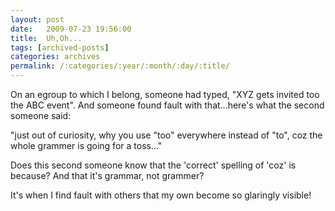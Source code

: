 ```yaml
---
layout: post
date:	2009-07-23 19:56:00
title:  Uh,Oh...
tags: [archived-posts]
categories: archives
permalink: /:categories/:year/:month/:day/:title/
---
```

On an egroup to which I belong, someone had typed, "XYZ gets invited too the ABC event". And someone found fault with that...here's what the second someone said:

"just out of curiosity, why you use "too" everywhere instead of "to", coz the whole grammer is going for a toss..."

Does this second someone know that the 'correct' spelling of 'coz' is because? And that it's grammar, not grammer?

It's when I find fault with others that my own become so glaringly visible!
